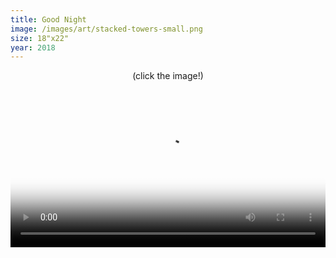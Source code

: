 ```yaml
---
title: Good Night
image: /images/art/stacked-towers-small.png
size: 18"x22"
year: 2018
---
```


<p style="text-align:center">
  (click the image!)
</p>

<div height="1000px">
  <video width="100%" poster="/images/art/stacked-towers-small.png" style="cursor:pointer">
    <source src="/videos/stacked_towers.mp4" type="video/mp4">
  </video>
</div>
